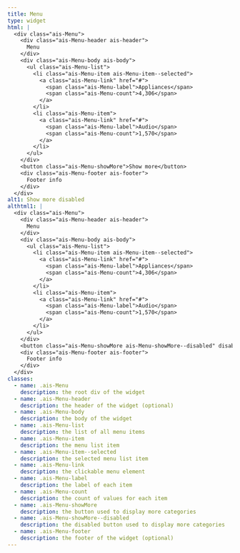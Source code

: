 ```yaml
---
title: Menu
type: widget
html: |
  <div class="ais-Menu">
    <div class="ais-Menu-header ais-header">
      Menu
    </div>
    <div class="ais-Menu-body ais-body">
      <ul class="ais-Menu-list">
        <li class="ais-Menu-item ais-Menu-item--selected">
          <a class="ais-Menu-link" href="#">
            <span class="ais-Menu-label">Appliances</span>
            <span class="ais-Menu-count">4,306</span>
          </a>
        </li>
        <li class="ais-Menu-item">
          <a class="ais-Menu-link" href="#">
            <span class="ais-Menu-label">Audio</span>
            <span class="ais-Menu-count">1,570</span>
          </a>
        </li>
      </ul>
    </div>
    <button class="ais-Menu-showMore">Show more</button>
    <div class="ais-Menu-footer ais-footer">
      Footer info
    </div>
  </div>
alt1: Show more disabled
althtml1: |
  <div class="ais-Menu">
    <div class="ais-Menu-header ais-header">
      Menu
    </div>
    <div class="ais-Menu-body ais-body">
      <ul class="ais-Menu-list">
        <li class="ais-Menu-item ais-Menu-item--selected">
          <a class="ais-Menu-link" href="#">
            <span class="ais-Menu-label">Appliances</span>
            <span class="ais-Menu-count">4,306</span>
          </a>
        </li>
        <li class="ais-Menu-item">
          <a class="ais-Menu-link" href="#">
            <span class="ais-Menu-label">Audio</span>
            <span class="ais-Menu-count">1,570</span>
          </a>
        </li>
      </ul>
    </div>
    <button class="ais-Menu-showMore ais-Menu-showMore--disabled" disabled>Show more</button>
    <div class="ais-Menu-footer ais-footer">
      Footer info
    </div>
  </div>
classes:
  - name: .ais-Menu
    description: the root div of the widget
  - name: .ais-Menu-header
    description: the header of the widget (optional)
  - name: .ais-Menu-body
    description: the body of the widget
  - name: .ais-Menu-list
    description: the list of all menu items
  - name: .ais-Menu-item
    description: the menu list item
  - name: .ais-Menu-item--selected
    description: the selected menu list item
  - name: .ais-Menu-link
    description: the clickable menu element
  - name: .ais-Menu-label
    description: the label of each item
  - name: .ais-Menu-count
    description: the count of values for each item
  - name: .ais-Menu-showMore
    description: the button used to display more categories
  - name: .ais-Menu-showMore--disabled
    description: the disabled button used to display more categories
  - name: .ais-Menu-footer
    description: the footer of the widget (optional)
---
```

